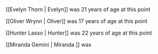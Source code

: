 [[Evelyn Thorn | Evelyn]] was 21 years of age at this point

[[Oliver Wrynn | Oliver]] was 17 years of age at this point

[[Hunter Lasso | Hunter]] was 22 years of age at this point

[[Miranda Gemini | Miranda ]] was 